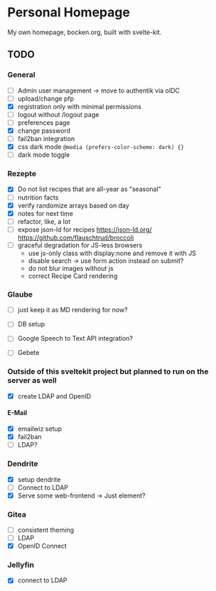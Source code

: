 # Personal Homepage

My own homepage, bocken.org, built with svelte-kit.

## TODO
### General
- [ ] Admin user management -> move to authentik via oIDC
- [ ] upload/change pfp
- [x] registration only with minimal permissions
- [ ] logout without /logout page
- [ ] preferences page
- [x] change password
- [ ] fail2ban integration
- [x] css dark mode `@media (prefers-color-scheme: dark) {}`
- [ ] dark mode toggle

### Rezepte
- [x] Do not list recipes that are all-year as "seasonal"
- [ ] nutrition facts
- [x] verify randomize arrays based on day
- [x] notes for next time
- [ ] refactor, like, a lot
- [ ] expose json-ld for recipes https://json-ld.org/ https://github.com/flauschtrud/broccoli
- [ ] graceful degradation for JS-less browsers
	- use js-only class with display:none and remove it with JS
	- disable search -> use form action instead on submit?
	- do not blur images without js
	- correct Recipe Card rendering


### Glaube
- [ ] just keep it as MD rendering for now?
- [ ] DB setup
- [ ] Google Speech to Text API integration?
- [ ] Gebete


### Outside of this sveltekit project but planned to run on the server as well
- [x] create LDAP and OpenID

#### E-Mail
- [x] emailwiz setup
- [x] fail2ban
- [ ] LDAP?

### Dendrite
- [x] setup dendrite
- [ ] Connect to LDAP
- [x] Serve some web-frontend -> Just element?

### Gitea
- [ ] consistent theming
- [ ] LDAP
- [x] OpenID Connect

### Jellyfin
- [x] connect to LDAP
